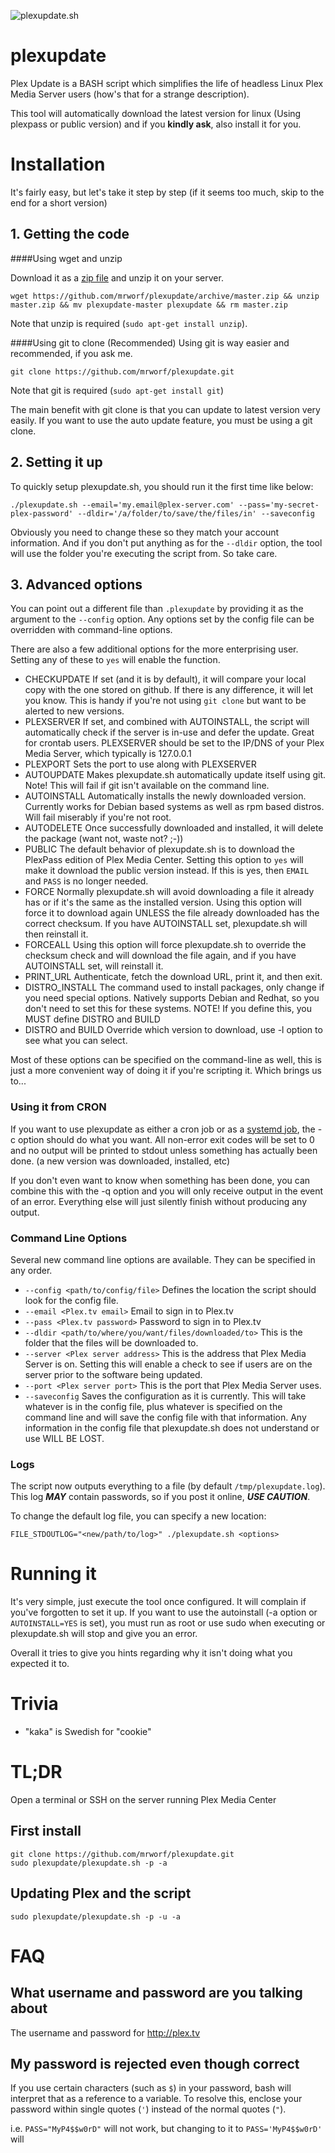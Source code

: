 ![plexupdate.sh](http://i.imgur.com/ThY5Rvl.png "plexupdate")
# plexupdate

Plex Update is a BASH script which simplifies the life of headless Linux Plex Media Server users (how's that for a strange description).

This tool will automatically download the latest version for linux (Using plexpass or public version) and if you **kindly ask**, also install it for you.

# Installation

It's fairly easy, but let's take it step by step (if it seems too much, skip to the end for a short version)

## 1. Getting the code

####Using wget and unzip

Download it as a [zip file](https://github.com/mrworf/plexupdate/archive/master.zip) and unzip it on your server.
```
wget https://github.com/mrworf/plexupdate/archive/master.zip && unzip master.zip && mv plexupdate-master plexupdate && rm master.zip
```
Note that unzip is required (`sudo apt-get install unzip`).

####Using git to clone (Recommended)
Using git is way easier and recommended, if you ask me. 
```
git clone https://github.com/mrworf/plexupdate.git
```
Note that git is required (`sudo apt-get install git`)

The main benefit with git clone is that you can update to latest version very easily. If you want to use the auto update feature, you must be using a git clone.

## 2. Setting it up

To quickly setup plexupdate.sh, you should run it the first time like below:

```
./plexupdate.sh --email='my.email@plex-server.com' --pass='my-secret-plex-password' --dldir='/a/folder/to/save/the/files/in' --saveconfig
```

Obviously you need to change these so they match your account information. And if you don't put anything as for the ```--dldir``` option, the tool will use the folder you're executing the script from. So take care.

## 3. Advanced options

You can point out a different file than ```.plexupdate``` by providing it as the argument to the ```--config``` option. Any options set by the config file can be overridden with command-line options.

There are also a few additional options for the more enterprising user. Setting any of these to `yes` will enable the function.

- CHECKUPDATE
  If set (and it is by default), it will compare your local copy with the one stored on github. If there is any difference, it will let you know. This is handy if you're not using ```git clone``` but want to be alerted to new versions.
- PLEXSERVER
  If set, and combined with AUTOINSTALL, the script will automatically check if the server is in-use and defer the update. Great for crontab users. PLEXSERVER should be set to the IP/DNS of your Plex Media Server, which typically is 127.0.0.1
- PLEXPORT
  Sets the port to use along with PLEXSERVER
- AUTOUPDATE
  Makes plexupdate.sh automatically update itself using git. Note! This will fail if git isn't available on the command line.
- AUTOINSTALL
  Automatically installs the newly downloaded version. Currently works for Debian based systems as well as rpm based distros. Will fail miserably if you're not root.
- AUTODELETE 
  Once successfully downloaded and installed, it will delete the package (want not, waste not? ;-))
- PUBLIC 
  The default behavior of plexupdate.sh is to download the PlexPass edition of Plex Media Center. Setting this option to `yes` will make it download the public version instead. If this is yes, then `EMAIL` and `PASS` is no longer needed.
- FORCE 
  Normally plexupdate.sh will avoid downloading a file it already has or if it's the same as the installed version. Using this option will force it to download again UNLESS the file already downloaded has the correct checksum. If you have AUTOINSTALL set, plexupdate.sh will then reinstall it.
- FORCEALL
  Using this option will force plexupdate.sh to override the checksum check and will download the file again, and if you have AUTOINSTALL set, will reinstall it.
- PRINT_URL
  Authenticate, fetch the download URL, print it, and then exit.
- DISTRO_INSTALL
  The command used to install packages, only change if you need special options. Natively supports Debian and Redhat, so you don't need to set this for these systems.
  NOTE! If you define this, you MUST define DISTRO and BUILD
- DISTRO and BUILD
  Override which version to download, use -l option to see what you can select.

Most of these options can be specified on the command-line as well, this is just a more convenient way of doing it if you're scripting it. Which brings us to...

### Using it from CRON

If you want to use plexupdate as either a cron job or as a [systemd job](https://github.com/mrworf/plexupdate/wiki/Running-plexupdate-daily-as-a-systemd-timer), the -c option should do what you want. All non-error exit codes will be set to 0 and no output will be printed to stdout unless something has actually been done. (a new version was downloaded, installed, etc)

If you don't even want to know when something has been done, you can combine this with the -q option and you will only receive output in the event of an error. Everything else will just silently finish without producing any output.

### Command Line Options

Several new command line options are available. They can be specified in any order.

- ```--config <path/to/config/file>```
  Defines the location the script should look for the config file. 
- ```--email <Plex.tv email>```
  Email to sign in to Plex.tv
- ```--pass <Plex.tv password>```
  Password to sign in to Plex.tv
- ```--dldir <path/to/where/you/want/files/downloaded/to>```
  This is the folder that the files will be downloaded to.
- ```--server <Plex server address>```
  This is the address that Plex Media Server is on. Setting this will enable a check to see if users are on the server prior to the software being updated.
- ```--port <Plex server port>```
  This is the port that Plex Media Server uses.
- ```--saveconfig```
  Saves the configuration as it is currently. This will take whatever is in the config file, plus whatever is specified on the command line and will save the config file with that information. Any information in the config file that plexupdate.sh does not understand or use WILL BE LOST. 
	
### Logs

The script now outputs everything to a file (by default `/tmp/plexupdate.log`). This log ***MAY*** contain passwords, so if you post it online, ***USE CAUTION***.

To change the default log file, you can specify a new location:

```FILE_STDOUTLOG="<new/path/to/log>" ./plexupdate.sh <options>```

# Running it

It's very simple, just execute the tool once configured. It will complain if you've forgotten to set it up. If you want to use the autoinstall (-a option or `AUTOINSTALL=YES` is set), you must run as root or use sudo when executing or plexupdate.sh will stop and give you an error.

Overall it tries to give you hints regarding why it isn't doing what you expected it to.

# Trivia

- "kaka" is Swedish for "cookie"

# TL;DR
Open a terminal or SSH on the server running Plex Media Center
## First install
```
git clone https://github.com/mrworf/plexupdate.git
sudo plexupdate/plexupdate.sh -p -a
```
## Updating Plex and the script
```
sudo plexupdate/plexupdate.sh -p -u -a
```

# FAQ

## What username and password are you talking about

The username and password for http://plex.tv 

## My password is rejected even though correct

If you use certain characters (such as `$`) in your password, bash will interpret that as a reference to a variable. To resolve this, enclose your password within single quotes (`'`) instead of the normal quotes (`"`).

i.e. `PASS="MyP4$$w0rD"` will not work, but changing to it to `PASS='MyP4$$w0rD'` will
